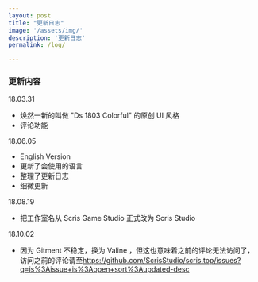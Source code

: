 ```yaml
---
layout: post
title: "更新日志"
image: '/assets/img/'
description: '更新日志'
permalink: /log/

---
```





### 更新内容

18.03.31
- 焕然一新的叫做 "Ds 1803 Colorful" 的原创 UI 风格
- 评论功能

18.06.05
- English Version
- 更新了会使用的语言
- 整理了更新日志
- 细微更新

18.08.19
- 把工作室名从 Scris Game Studio 正式改为 Scris Studio

18.10.02
- 因为 Gitment 不稳定，换为 Valine ，但这也意味着之前的评论无法访问了，访问之前的评论请至<https://github.com/ScrisStudio/scris.top/issues?q=is%3Aissue+is%3Aopen+sort%3Aupdated-desc>
